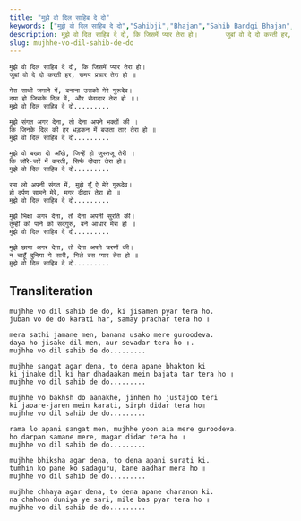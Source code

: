 ```yaml
---
title: "मुझे वो दिल साहिब दे दो"
keywords: ["मुझे वो दिल साहिब दे दो","Sahibji","Bhajan","Sahib Bandgi Bhajan","Sant Kabir Bhajan","bhajan lyrics","साहिब बंदगी भजन","भजन"]
description: मुझे वो दिल साहिब दे दो, कि जिसमें प्यार तेरा हो।       जुबां वो दे दो करती हर, समय प्रचार तेरा हो ॥          मेरा साथी जमाने में, बनाना उसको मेरे ग
slug: mujhhe-vo-dil-sahib-de-do
---
```


  
    मुझे वो दिल साहिब दे दो, कि जिसमें प्यार तेरा हो।  
    जुबां वो दे दो करती हर, समय प्रचार तेरा हो ॥  
  
    मेरा साथी जमाने में, बनाना उसको मेरे गुरूदेव।  
    दया हो जिसके दिल में, और सेवादार तेरा हो ॥।  
    मुझे वो दिल साहिब दे दो.........  
  
    मुझे संगत अगर देना, तो देना अपने भक्तों की ।  
    कि जिनके दिल की हर धड़कन में बजता तार तेरा हो ॥  
    मुझे वो दिल साहिब दे दो.........  
      
    मुझे वो बख्श दो आँखे, जिन्हें हो जुस्तजू तेरी ।  
    कि जॉरे-जरें में करती, सिर्फ दीदार तेरा हो॥  
    मुझे वो दिल साहिब दे दो.........  
      
    रमा लो अपनी संगत में, मुझे यूँ ऐ मेरे गुरूदेव।  
    हो दर्पण सामने मेरे, मगर दीदार तेरा हो ॥  
    मुझे वो दिल साहिब दे दो.........  
      
    मुझे भिक्षा अगर देना, तो देना अपनी सुरति की।  
    तुम्हीं को पाने को सदगुरु, बने आधार मेरा हो ॥  
    मुझे वो दिल साहिब दे दो.........  
      
    मुझे छाया अगर देना, तो देना अपने चरणों की।  
    न चाहूँ दुनिया ये सारी, मिले बस प्यार तेरा हो ॥  
    मुझे वो दिल साहिब दे दो.........  


## Transliteration

  
    mujhhe vo dil sahib de do, ki jisamen pyar tera ho.  
    juban vo de do karati har, samay prachar tera ho ॥  
  
    mera sathi jamane men, banana usako mere guroodeva.  
    daya ho jisake dil men, aur sevadar tera ho ॥.  
    mujhhe vo dil sahib de do.........  
  
    mujhhe sangat agar dena, to dena apane bhakton ki  
    ki jinake dil ki har dhadaakan mein bajata tar tera ho ॥  
    mujhhe vo dil sahib de do.........  
      
    mujhhe vo bakhsh do aanakhe, jinhen ho justajoo teri  
    ki jaoare-jaren mein karati, sirph didar tera ho॥  
    mujhhe vo dil sahib de do.........  
      
    rama lo apani sangat men, mujhhe yoon aia mere guroodeva.  
    ho darpan samane mere, magar didar tera ho ॥  
    mujhhe vo dil sahib de do.........  
      
    mujhhe bhiksha agar dena, to dena apani surati ki.  
    tumhin ko pane ko sadaguru, bane aadhar mera ho ॥  
    mujhhe vo dil sahib de do.........  
      
    mujhhe chhaya agar dena, to dena apane charanon ki.  
    na chahoon duniya ye sari, mile bas pyar tera ho ॥  
    mujhhe vo dil sahib de do.........  

  